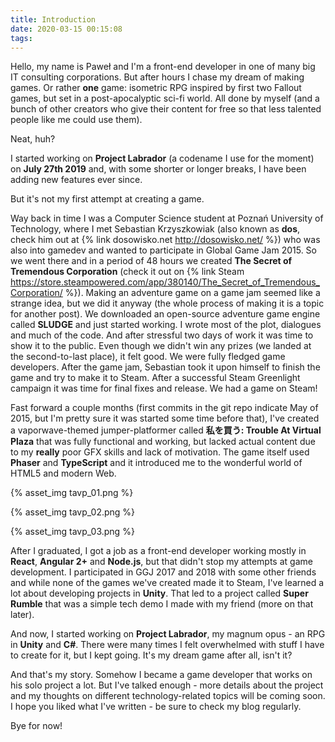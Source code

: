 ```yaml
---
title: Introduction
date: 2020-03-15 00:15:08
tags:
---
```

Hello, my name is Paweł and I'm a front-end developer in one of many big IT consulting corporations. But after hours I chase my dream of making games. Or rather **one** game: isometric RPG inspired by first two Fallout games, but set in a post-apocalyptic sci-fi world. All done by myself (and a bunch of other creators who give their content for free so that less talented people like me could use them).

Neat, huh?

I started working on **Project Labrador** (a codename I use for the moment) on **July 27th 2019** and, with some shorter or longer breaks, I have been adding new features ever since.

But it's not my first attempt at creating a game.

Way back in time I was a Computer Science student at Poznań University of Technology, where I met Sebastian Krzyszkowiak (also known as **dos**, check him out at {% link dosowisko.net http://dosowisko.net/ %}) who was also into gamedev and wanted to participate in Global Game Jam 2015. So we went there and in a period of 48 hours we created **The Secret of Tremendous Corporation** (check it out on {% link Steam https://store.steampowered.com/app/380140/The_Secret_of_Tremendous_Corporation/ %}). Making an adventure game on a game jam seemed like a strange idea, but we did it anyway (the whole process of making it is a topic for another post). We downloaded an open-source adventure game engine called **SLUDGE** and just started working. I wrote most of the plot, dialogues and much of the code. And after stressful two days of work it was time to show it to the public. Even though we didn't win any prizes (we landed at the second-to-last place), it felt good. We were fully fledged game developers. After the game jam, Sebastian took it upon himself to finish the game and try to make it to Steam. After a successful Steam Greenlight campaign it was time for final fixes and release. We had a game on Steam!

Fast forward a couple months (first commits in the git repo indicate May of 2015, but I'm pretty sure it was started some time before that), I've created a vaporwave-themed jumper-platformer called **私を買う: Trouble At Virtual Plaza** that was fully functional and working, but lacked actual content due to my **really** poor GFX skills and lack of motivation. The game itself used **Phaser** and **TypeScript** and it introduced me to the wonderful world of HTML5 and modern Web.

{% asset_img tavp_01.png %}


{% asset_img tavp_02.png %}


{% asset_img tavp_03.png %}

After I graduated, I got a job as a front-end developer working mostly in **React**, **Angular 2+** and **Node.js**, but that didn't stop my attempts at game development. I participated in GGJ 2017 and 2018 with some other friends and while none of the games we've created made it to Steam, I've learned a lot about developing projects in **Unity**. That led to a project called **Super Rumble** that was a simple tech demo I made with my friend (more on that later).

And now, I started working on **Project Labrador**, my magnum opus - an RPG in **Unity** and **C#**. There were many times I felt overwhelmed with stuff I have to create for it, but I kept going. It's my dream game after all, isn't it?

And that's my story. Somehow I became a game developer that works on his solo project a lot. But I've talked enough - more details about the project and my thoughts on different technology-related topics will be coming soon. I hope you liked what I've written - be sure to check my blog regularly. 

Bye for now!
